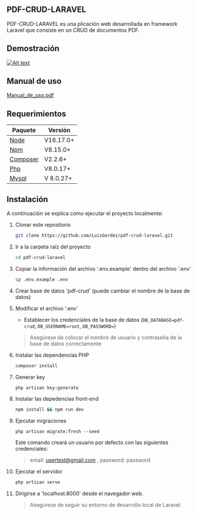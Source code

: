 ## PDF-CRUD-LARAVEL

PDF-CRUD-LARAVEL es una plicación web desarrollada en framework Laravel que consiste en un CRUD de documentos PDF.

## Demostración

[![Alt text](https://img.youtube.com/vi/qFU8T_A_EKk/0.jpg)](https://www.youtube.com/watch?v=qFU8T_A_EKk)

## Manual de uso

[Manual_de_uso.pdf](https://pdfhost.io/v/kWz0B3jKa_MANUAL_DE_USO_PDFCRUDLARAVEL/)

## Requerimientos

Paquete | Versión
--- | ---
[Node](https://nodejs.org/) | V16.17.0+
[Npm](https://nodejs.org/)  | V8.15.0+ 
[Composer](https://getcomposer.org/)  | V2.2.6+
[Php](https://www.php.net/)  | V8.0.17+
[Mysql](https://www.mysql.com/)  |V 8.0.27+

## Instalación

A continuación se explica como ejecutar el proyecto localmente:

1. Clonar este repositorio
    ```sh
    git clone https://github.com/LuisGerdez/pdf-crud-laravel.git
    ```

1. Ir a la carpeta raíz del proyecto
    ```sh
    cd pdf-crud-laravel
    ```

1. Copiar la información del archivo '.env.example' dentro del archivo '.env'
    ```sh
    cp .env.example .env
    ```
1. Crear base de datos 'pdf-crud' (puede cambiar el nombre de la base de datos)

1. Modificar el archivo '.env' 
    - Establecer los credenciales de la base de datos (`DB_DATABASE=pdf-crud`, `DB_USERNAME=root`, `DB_PASSWORD=`)
    > Asegúrese de colocar el nombre de usuario y contraseña de la base de datos correctamente

1. Instalar las dependencias PHP
    ```sh
    composer install
    ```

1. Generar key
    ```sh
    php artisan key:generate
    ```

1. Instalar las depedencias front-end
    ```sh
    npm install && npm run dev
    ```

1. Ejecutar migraciones
    ```
    php artisan migrate:fresh --seed
    ```
    Este comando creará un usuario por defecto con las siguientes credenciales:
     > email: usertest@gmail.com , password: password

1. Ejecutar el servidor
    ```sh
    php artisan serve
    ```  

1. Dirigirse a 'localhost:8000' desde el navegador web.     
    > Asegúrese de seguir su entorno de desarrollo local de Laravel.
